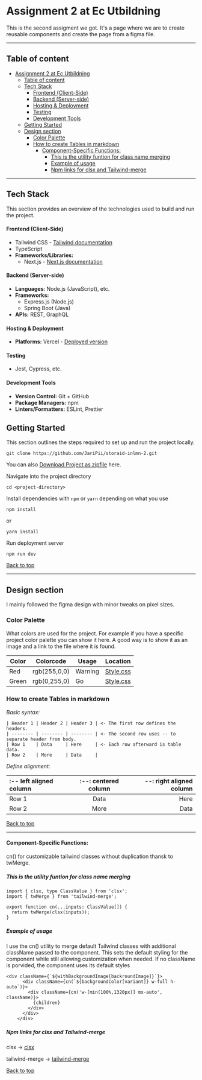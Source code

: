 # Assignment 2 at Ec Utbildning

This is the second assigment we got. It's a page where we are to create reusable components and create the page from a figma file.

<hr>

## Table of content

- [Assignment 2 at Ec Utbildning](#assignment-2-at-ec-utbildning)
  - [Table of content](#table-of-content)
  - [Tech Stack](#tech-stack)
    - [Frontend (Client-Side)](#frontend-client-side)
    - [Backend (Server-side)](#backend-server-side)
    - [Hosting \& Deployment](#hosting--deployment)
    - [Testing](#testing)
    - [Development Tools](#development-tools)
  - [Getting Started](#getting-started)
  - [Design section](#design-section)
    - [Color Palette](#color-palette)
    - [How to create Tables in markdown](#how-to-create-tables-in-markdown)
      - [Component-Specific Functions:](#component-specific-functions)
        - [This is the utility funtion for class name merging](#this-is-the-utility-funtion-for-class-name-merging)
        - [Example of usage](#example-of-usage)
        - [Npm links for clsx and Tailwind-merge](#npm-links-for-clsx-and-tailwind-merge)

<hr>

## Tech Stack

This section provides an overview of the technologies used to build and run the project.

#### Frontend (Client-Side)

- Tailwind CSS - [Tailwind documentation](https://tailwindcss.com/docs/installation/using-vite)
- TypeScript
- **Frameworks/Libraries:**
  - Next.js - [Next.js documentation](https://nextjs.org/docs)

#### Backend (Server-side)

- **Languages**: Node.js (JavaScript), etc.
- **Frameworks:**
  - Express.js (Node.js)
  - Spring Boot (Java)
- **APIs:** REST, GraphQL

#### Hosting & Deployment

- **Platforms:** Vercel - [Deployed version](https://storaid-inlmn-2.vercel.app/)

#### Testing

- Jest, Cypress, etc.

#### Development Tools

- **Version Control:** Git + GitHub
- **Package Managers:** npm
- **Linters/Formatters:** ESLint, Prettier

## Getting Started

This section outlines the steps required to set up and run the project locally.

    git clone https://github.com/JariPii/storaid-inlmn-2.git

You can also [Download Project as zipfile](https://github.com/JariPii/storaid-inlmn-2/archive/refs/heads/main.zip) here.

Navigate into the project directory

    cd <project-directory>

Install dependencies with `npm` or `yarn` depending on what you use

    npm install

or

    yarn install

Run deployment server

    npm run dev

[Back to top](#table-of-content)

<hr>

## Design section

I mainly followed the figma design with minor tweaks on pixel sizes.

### Color Palette

What colors are used for the project. For example if you have a specific project color palette you can show it here. A good way is to show it as an image and a link to the file where it is found.

| Color | Colorcode    | Usage   | Location               |
| ----- | ------------ | ------- | ---------------------- |
| Red   | rgb(255,0,0) | Warning | [Style.css](Style.css) |
| Green | rgb(0,255,0) | Go      | [Style.css](Style.css) |

### How to create Tables in markdown

_Basic syntax:_

    | Header 1 | Header 2 | Header 3 | <- The first row defines the headers.
    | -------- | -------- | -------- | <- The second row uses -- to separate header from body.
    | Row 1    | Data     | Here     | <- Each row afterward is table data.
    | Row 2    | More     | Data     |

_Define alignment:_

| :-- left aligned column | :--: centered column | --: right aligned column |
| :---------------------- | :------------------: | -----------------------: |
| Row 1                   |         Data         |                     Here |
| Row 2                   |         More         |                     Data |

[Back to top](#table-of-content)

<hr>

#### Component-Specific Functions:

cn() for customizable tailwind classes without duplication thansk to twMerge.

##### This is the utility funtion for class name merging

    import { clsx, type ClassValue } from 'clsx';
    import { twMerge } from 'tailwind-merge';

    export function cn(...inputs: ClassValue[]) {
      return twMerge(clsx(inputs));
    }

##### Example of usage

I use the cn() utility to merge default Tailwind classes with additional className passed to the component. This sets the default styling for the component while still allowing customization when needed. If no className is porvided, the component uses its default styles

    <div className={`${withBackgroundImage[backroundImage]}`}>
          <div className={cn(`${backgroundColor[variant]} w-full h-auto`)}>
            <div className={cn('w-[min(100%,1320px)] mx-auto', className)}>
              {children}
            </div>
          </div>
        </div>

##### Npm links for clsx and Tailwind-merge

clsx -> [clsx](https://www.npmjs.com/package/clsx)

tailwind-merge -> [tailwind-merge](https://www.npmjs.com/package/tailwind-merge)

[Back to top](#table-of-content)
